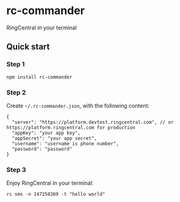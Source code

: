 # rc-commander

RingCentral in your terminal


## Quick start

### Step 1

```
npm install rc-commander
```

### Step 2

Create `~/.rc-commander.json`, with the following content:

```
{
  "server": "https://platform.devtest.ringcentral.com", // or https://platform.ringcentral.com for production
  "appKey": "your app key",
  "appSecret": "your app secret",
  "username": "username is phone number",
  "password": "password"
}
```

### Step 3

Enjoy RingCentral in your terminal:

```
rc sms -n 147258369 -t "hello world"
```
